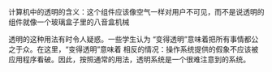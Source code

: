 计算机中的透明的含义：这个组件应该像空气一样对用户不可见，而不是说透明的组件就像一个玻璃盒子里的八音盒机械

透明的这种用法有时令人疑惑。一些学生认为 “变得透明”意味着把所有事情都公之于众。在这里，“变得透明”意味着 相反的情况：操作系统提供的假象不应该被应用程序看破。因此，按照通常的用法，透明系统是一个很难注意到的系统。